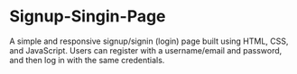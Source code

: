 # Signup-Singin-Page
A simple and responsive signup/signin (login) page built using HTML, CSS, and JavaScript.
Users can register with a username/email and password, and then log in with the same credentials.

